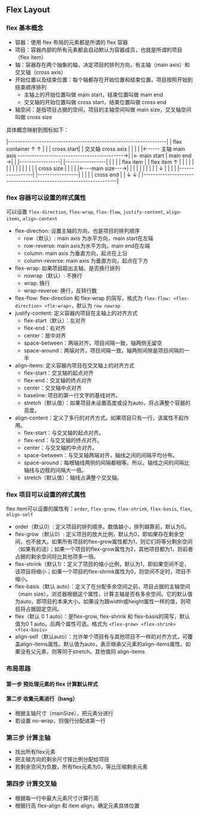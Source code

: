 ## Flex Layout

### flex 基本概念

- 容器：使用 flex 布局的元素都是所谓的 flex 容器
- 项目：容器内部的所有元素都会自动默认为容器成员，也就是所谓的项目（flex item）
- 轴：容器存在两个抽象的轴，决定项目的排列方向，有主轴（main axis）和交叉轴（cross axis）
- 开始位置以及结束位置：每个轴都存在开始位置和结束位置，项目按照开始到结束顺序排列
  - 主轴上的开始位置叫做 main start，结束位置叫做 main end
  - 交叉轴的开始位置叫做 cross start，结束位置叫做 cross end
- 轴空间：是指项目占据的空间，项目的主轴空间叫做 main size，交叉轴空间叫做 cross size

具体概念映射到图标如下：

|------------------------------------------------------------------|
|  flex container                              ↑             ↑     |
|                                              |        cross start|
|                                        交叉轴 cross axis          |
|                                              |                   |
|←----- 主轴 main axis --------------------------------------------→|
|← main start                                  |          main end →|
|   |-----------------|   |-----------------|  |                    |
|   | flex item       |   | flex item ↑     |  |                    |
|   |                 |   |           |     |  |                    |
|   |                 |   |      cross size |  |                    |
|   |←---main size---→|   |           |     |  |                    |
|   |                 |   |           ↓     |  |                    |
|   |-----------------|   |-----------------|  |                    |
|                                              |         cross end  |
|                                              ↓              ↓     |
|-------------------------------------------------------------------|

### flex 容器可以设置的样式属性

可以设置 `flex-direction`, `flex-wrap`, `flex-flow`, `justify-content`, `align-items`, `align-content`

+ flex-direction: 设置主轴的方向，也是项目的排列顺序
  - row（默认）: main axis 为水平方向，main start在左端
  - row-reverse: main axis为水平方向，main end在左端
  - column: main axis 为垂直方向，起点在上沿
  - column-reverse: main axis 为垂直方向，起点在下方
+ flex-wrap: 如果项目超出主轴，是否换行排列
  - nowrap（默认）: 不换行
  - wrap: 换行
  - wrap-reverse: 换行，反转行数
+ flex-flow: flex-direction 和 flex-wrap 的简写，格式为 `flex-flow: <flex-direction> <fle-wrap>`，默认为 `row nowrap`
+ justify-content: 定义容器内项目在主轴上的对齐方式
  - flex-start（默认）：左对齐
  - flex-end：右对齐
  - center：居中对齐
  - space-between：两端对齐，项目间隔一致，轴两侧无留空
  - space-around：两端对齐，项目间隔一致，轴两侧间隙是项目间隔的一半
+ align-items: 定义容器内项目在交叉轴上的对齐方式
  - flex-start：交叉轴的起点对齐
  - flex-end：交叉轴的终点对齐
  - center：交叉轴中点对齐
  - baseline: 项目的第一行文字的基线对齐。
  - stretch（默认值）：如果项目未设置高度或设为auto，将占满整个容器的高度。
+ align-content：定义了多行的对齐方式。如果项目只有一行，该属性不起作用。
  - flex-start：与交叉轴的起点对齐。
  - flex-end：与交叉轴的终点对齐。
  - center：与交叉轴的中点对齐。
  - space-between：与交叉轴两端对齐，轴线之间的间隔平均分布。
  - space-around：每根轴线两侧的间隔都相等。所以，轴线之间的间隔比轴线与边框的间隔大一倍。
  - stretch（默认值）：轴线占满整个交叉轴。

### flex 项目可以设置的样式属性

flex item可以设置的属性有：`order`, `flex-grow`, `flex-shrink`, `flex-basis`, `flex`, `align-self`

+ order（默认0）: 定义项目的排列顺序。数值越小，排列越靠前，默认为0。
+ flex-grow（默认0）: 定义项目的放大比例，默认为0，即如果存在剩余空间，也不放大。如果所有项目的flex-grow属性都为1，则它们将等分剩余空间（如果有的话）；如果一个项目的flex-grow属性为2，其他项目都为1，则前者占据的剩余空间将比其他项多一倍。
+ flex-shrink（默认1）：定义了项目的缩小比例，默认为1，即如果空间不足，该项目将缩小；如果一个项目的flex-shrink属性为0，则空间不足时，项目不缩小。
+ flex-basis（默认 auto）：定义了在分配多余空间之前，项目占据的主轴空间（main size）。浏览器根据这个属性，计算主轴是否有多余空间。它的默认值为auto，即项目的本来大小。如果设为跟width或height属性一样的值，则项目将占据固定空间。
+ flex（默认 0 1 auto）：是flex-grow, flex-shrink 和 flex-basis的简写，默认值为0 1 auto。后两个属性可选。格式为 `<flex-grow> <flex-shrink> <flex-basis>`
+ align-self（默认auto）：允许单个项目有与其他项目不一样的对齐方式，可覆盖align-items属性。默认值为auto，表示继承父元素的align-items属性，如果没有父元素，则等同于stretch。其他值同 align-items

### 布局思路

#### 第一步 预处理元素的 flex 计算默认样式

#### 第二步 收集元素进行（hang）

- 根据主轴尺寸（mainSize），把元素分进行
- 若设置 no-wrap，则强行分配进第一行

### 第三步 计算主轴

- 找出所有flex元素
- 把主轴方向的剩余尺寸按比例分配给项目
- 若剩余空间为负数，所有flex元素为0，等比压缩剩余元素

### 第四步 计算交叉轴 

- 根据每一行中最大元素尺寸计算行高
- 根据行高 flex-align 和 item align，确定元素具体位置